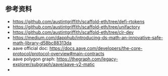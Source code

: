 ## 

## 参考资料 
- https://github.com/austintgriffith/scaffold-eth/tree/defi-rtokens  
- https://github.com/austintgriffith/scaffold-eth/tree/unifactory  
- https://github.com/austintgriffith/scaffold-eth/tree/clr-dev  
- https://medium.com/dapphub/introducing-ds-math-an-innovative-safe-math-library-d58bc88313da 
- aave official doc: https://docs.aave.com/developers/the-core-protocol/protocol-overview#main-contracts 
- aave polygon graph: https://thegraph.com/legacy-explorer/subgraph/aave/aave-v2-matic  
- 
